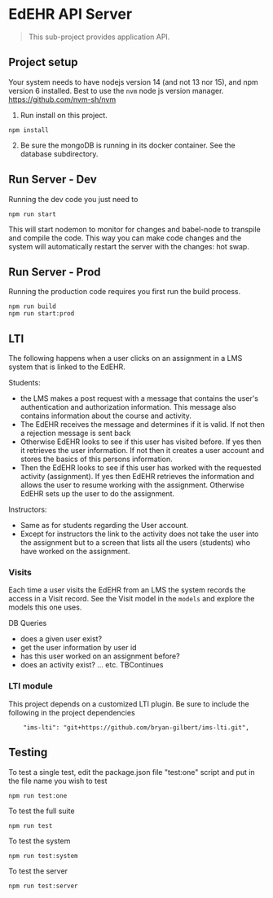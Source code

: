 # EdEHR API Server

> This sub-project provides application API.

## Project setup

Your system needs to have nodejs version 14 (and not 13 nor 15), and npm version 6 installed.  Best to use the ```nvm``` node js version manager. https://github.com/nvm-sh/nvm 

1. Run install on this project.

```
npm install
```

2. Be sure the mongoDB is running in its docker container. See the database subdirectory.



## Run Server - Dev
Running the dev code you just need to
```
npm run start
```
This will start nodemon to monitor for changes and babel-node to transpile and compile the code. This way you can make
code changes and the system will automatically restart the server with the changes: hot swap.

## Run Server - Prod

Running the production code requires you first run the build process.
```
npm run build
npm run start:prod
```


## LTI 
The following happens when a user clicks on an assignment in a LMS system that is linked to the EdEHR.

Students:
   - the LMS makes a post request with a message that contains the user's authentication and authorization information. This message also contains information about the course and activity.
   - The EdEHR receives the message and determines if it is valid. If not then a rejection message is sent back
   - Otherwise EdEHR looks to see if this user has visited before. If yes then it retrieves the user information. If not then it creates a user account and stores the basics of this persons information.
   - Then the EdEHR looks to see if this user has worked with the requested activity (assignment). If yes then EdEHR retrieves the information and allows the user to resume working with the assignment. Otherwise EdEHR sets up the user to do the assignment.
   
Instructors:
   - Same as for students regarding the User account.
   - Except for instructors the link to the activity does not take the user into the assignment but to a screen that lists all the users (students) who have worked on the assignment.
   
### Visits
Each time a user visits the EdEHR from an LMS the system records the access in a Visit record. See the Visit model in the ```models``` and explore the models this one uses.
   
DB Queries

   - does a given user exist?
   - get the user information by user id
   - has this user worked on an assignment before?
   - does an activity exist?
   ... etc. TBContinues

### LTI module

This project depends on a customized LTI plugin.  Be sure to include the following in the project dependencies
```
    "ims-lti": "git+https://github.com/bryan-gilbert/ims-lti.git",
```


## Testing

To test a single test, edit the package.json file "test:one" script and put in the file name you wish to test 
```
npm run test:one 
```

To test the full suite
```
npm run test
```

To test the system
```
npm run test:system
```

To test the server
```
npm run test:server
```

